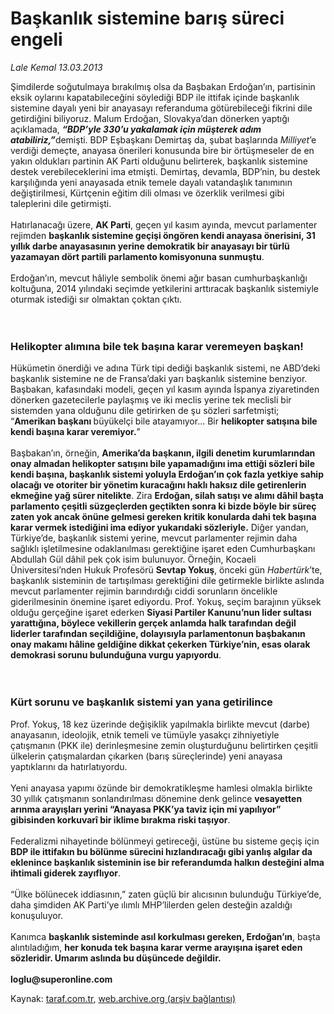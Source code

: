 # Başkanlık sistemine barış süreci engeli 

*Lale Kemal 13.03.2013*

<div class="yazi"><p>Şimdilerde soğutulmaya bırakılmış olsa da Başbakan Erdoğan’ın, partisinin eksik oylarını kapatabileceğini söylediği BDP ile ittifak içinde başkanlık sistemine dayalı yeni bir anayasayı referanduma götürebileceği fikrini dile getirdiğini biliyoruz. Malum Erdoğan, Slovakya’dan dönerken yaptığı açıklamada, <b><i>“BDP’yle 330’u yakalamak için müşterek adım atabiliriz</i></b><b><i>,</i></b><b><i>”</i></b>demişti. BDP Eşbaşkanı Demirtaş da, şubat başlarında <i>Milliyet</i>’e verdiği demeçte, anayasa önerileri konusunda bire bir örtüşmeseler de en yakın oldukları partinin AK Parti olduğunu belirterek, başkanlık sistemine destek verebileceklerini ima etmişti. Demirtaş, devamla, BDP’nin, bu destek karşılığında yeni anayasada etnik temele dayalı vatandaşlık tanımının değiştirilmesi, Kürtçenin eğitim dili olması ve özerklik verilmesi gibi taleplerini dile getirmişti. <br/><br/>Hatırlanacağı üzere, <b>AK Parti</b>, geçen yıl kasım ayında, mevcut parlamenter rejimden <b>başkanlık sistemine geçişi öngören kendi anayasa önerisini, 31 yıllık darbe anayasasının yerine demokratik bir anayasayı bir türlü yazamayan dört partili parlamento komisyonuna sunmuştu</b>. <br/><br/>Erdoğan’ın, mevcut hâliyle sembolik önemi ağır basan cumhurbaşkanlığı koltuğuna, 2014 yılındaki seçimde yetkilerini arttıracak başkanlık sistemiyle oturmak istediği sır olmaktan çoktan çıktı. <br/><b><br/><br/></b></p>
<h3>Helikopter alımına bile tek başına karar veremeyen başkan! </h3>
<p>Hükümetin önerdiği ve adına Türk tipi dediği başkanlık sistemi, ne ABD’deki başkanlık sistemine ne de Fransa’daki yarı başkanlık sistemine benziyor. Başbakan, kafasındaki modeli, geçen yıl kasım ayında İspanya ziyaretinden dönerken gazetecilerle paylaşmış ve iki meclis yerine tek meclisli bir sistemden yana olduğunu dile getirirken de şu sözleri sarfetmişti; “<b>Amerikan başkanı </b>büyükelçi bile atayamıyor... Bir <b>helikopter satışına bile kendi başına karar veremiyor.</b>” <br/><br/>Başbakan’ın, örneğin, <b>Amerika’da başkanın, ilgili denetim kurumlarından onay almadan helikopter satışını bile yapamadığını ima ettiği sözleri bile kendi başına, başkanlık sistemi yoluyla Erdoğan’ın çok fazla yetkiye sahip olacağı ve otoriter bir yönetim kuracağını haklı haksız dile getirenlerin ekmeğine yağ sürer nitelikte</b>. Zira <b>Erdoğan, silah satışı ve alımı dâhil başta parlamento çeşitli süzgeçlerden geçtikten sonra ki bizde böyle bir süreç zaten yok ancak önüne gelmesi gereken kritik konularda dahi tek başına karar vermek istediğini ima ediyor yukarıdaki sözleriyle.</b> Diğer yandan, Türkiye’de, başkanlık sistemi yerine, mevcut parlamenter rejimin daha sağlıklı işletilmesine odaklanılması gerektiğine işaret eden Cumhurbaşkanı Abdullah Gül dâhil pek çok isim bulunuyor. Örneğin, Kocaeli Üniversitesi’nden Hukuk Profesörü <b>Sevtap Yokuş</b>, önceki gün <i>Habertürk</i>’te, başkanlık sisteminin de tartışılması gerektiğini dile getirmekle birlikte aslında mevcut parlamenter rejimin barındırdığı ciddi sorunların öncelikle giderilmesinin önemine işaret ediyordu. Prof. Yokuş, seçim barajının yüksek olduğu gerçeğine işaret ederken <b>Siyasi Partiler Kanunu’nun lider sultası yarattığına, böylece vekillerin gerçek anlamda halk tarafından değil liderler tarafından seçildiğine, dolayısıyla parlamentonun başbakanın onay makamı hâline geldiğine dikkat çekerken Türkiye’nin, esas olarak demokrasi sorunu bulunduğuna vurgu yapıyordu</b>. <br/><b><br/><br/></b></p>
<h3>Kürt sorunu ve başkanlık sistemi yan yana getirilince</h3>
<p>Prof. Yokuş, 18 kez üzerinde değişiklik yapılmakla birlikte mevcut (darbe) anayasanın, ideolojik, etnik temeli ve tümüyle yasakçı zihniyetiyle çatışmanın (PKK ile) derinleşmesine zemin oluşturduğunu belirtirken çeşitli ülkelerin çatışmalardan çıkarken (barış süreçlerinde) yeni anayasa yaptıklarını da hatırlatıyordu. <br/><br/>Yeni anayasa yapımı özünde bir demokratikleşme hamlesi olmakla birlikte 30 yıllık çatışmanın sonlandırılması dönemine denk gelince <b>vesayetten arınma arayışları yerini “Anayasa PKK’ya taviz için mi yapılıyor” gibisinden korkuvarî bir iklime bırakma riski taşıyor</b>. <br/><br/>Federalizmi nihayetinde bölünmeyi getireceği, üstüne bu sisteme geçiş için <b>BDP ile ittifakın bu bölünme sürecini hızlandıracağı gibi yanlış algılar da eklenince başkanlık sisteminin ise bir referandumda halkın desteğini alma ihtimali giderek zayıflıyor</b>.<b> </b><br/><br/>“Ülke bölünecek iddiasının,” zaten güçlü bir alıcısının bulunduğu Türkiye’de, daha şimdiden AK Parti’ye ılımlı MHP’lilerden gelen desteğin azaldığı konuşuluyor. <br/><br/>Kanımca <b>başkanlık sisteminde asıl korkulması gereken, Erdoğan’ın</b>, başta alıntıladığım, <b>her konuda tek başına karar verme arayışına işaret eden sözleridir. Umarım aslında bu düşüncede değildir. <br/><br/></b><b>loglu@superonline.com</b></p>
</div>

Kaynak: [taraf.com.tr](http://www.taraf.com.tr:80/lale-kemal/makale-baskanlik-sistemine-baris-sureci-engeli.htm), [web.archive.org (arşiv bağlantısı)](http://web.archive.org/web/20130814010816/http://www.taraf.com.tr:80/lale-kemal/makale-baskanlik-sistemine-baris-sureci-engeli.htm)

